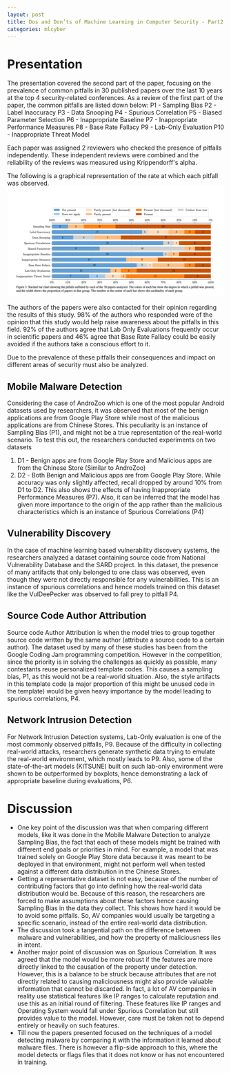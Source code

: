 ```yaml
---
layout: post
title: Dos and Don’ts of Machine Learning in Computer Security - Part2
categories: mlcyber
---
```


# Presentation
The presentation covered the second part of the paper, focusing on the prevalence of common pitfalls in 30 published papers over the last 10 years at the top 4 security-related conferences. As a review of the first part of the paper, the common pitfalls are listed down below:
P1 - Sampling Bias
P2 - Label Inaccuracy
P3 - Data Snooping
P4 - Spurious Correlation
P5 - Biased Parameter Selection
P6 - Inappropriate Baseline
P7 - Inappropriate Performance Measures
P8 - Base Rate Fallacy
P9 - Lab-Only Evaluation
P10 - Inappropriate Threat Model

Each paper was assigned 2 reviewers who checked the presence of pitfalls independently. These independent reviews were combined and the reliability of the reviews was measured using Krippendorff's alpha.

The following is a graphical representation of the rate at which each pitfall was observed.
![PitfallsStatistics.png](/images/mlcyber/b302b67d44e7490982184b3ae7bcb947.png)

The authors of the papers were also contacted for their opinion regarding the results of this study. 98% of the authors who responded were of the opinion that this study would help raise awareness about the pitfalls in this field. 92% of the authors agree that Lab Only Evaluations frequently occur in scientific papers and 46% agree that Base Rate Fallacy could be easily avoided if the authors take a conscious effort to it.

Due to the prevalence of these pitfalls their consequences and impact on different areas of security must also be analyzed. 
## Mobile Malware Detection
Considering the case of AndroZoo which is one of the most popular Android datasets used by researchers, it was observed that most of the benign applications are from Google Play Store while most of the malicious applications are from Chinese Stores. This peculiarity is an instance of Sampling Bias (P1), and might not be a true representation of the real-world scenario. To test this out, the researchers conducted experiments on two datasets
1. D1 - Benign apps are from Google Play Store and Malicious apps are from the Chinese Store (Similar to AndroZoo)
2. D2 - Both Benign and Malicious apps are from Google Play Store. 
While accuracy was only slightly affected, recall dropped by around 10% from D1 to D2. This also shows the effects of having Inappropriate Performance Measures (P7). Also, it can be inferred that the model has given more importance to the origin of the app rather than the malicious characteristics which is an instance of Spurious Correlations (P4)
## Vulnerability Discovery
In the case of machine learning based vulnerability discovery systems, the researchers analyzed a dataset containing source code from National Vulnerability Database and the SARD project. In this dataset, the presence of many artifacts that only belonged to one class was observed, even though they were not directly responsible for any vulnerabilities. This is an instance of spurious correlations and hence models trained on this dataset like the VulDeePecker was observed to fall prey to pitfall P4. 
## Source Code Author Attribution
Source code Author Attribution is when the model tries to group together source code written by the same author (attribute a source code to a certain author). The dataset used by many of these studies has been from the Google Coding Jam programming competition. However in the competition, since the priority is in solving the challenges as quickly as possible, many contestants reuse personalized template codes. This causes a sampling bias, P1,  as this would not be a real-world situation. Also, the style artifacts in this template code (a major proportion of this might be unused code in the template) would be given heavy importance by the model leading to spurious correlations, P4.
## Network Intrusion Detection
For Network Intrusion Detection systems, Lab-Only evaluation is one of the most commonly observed pitfalls, P9. Because of the difficulty in collecting real-world attacks, researchers generate synthetic data trying to emulate the real-world environment, which mostly leads to P9. Also, some of the state-of-the-art models (KITSUNE) built on such lab-only environment were shown to be outperformed by boxplots, hence demonstrating a lack of appropriate baseline during evaluations, P6. 

# Discussion
* One key point of the discussion was that when comparing different models, like it was done in the Mobile Malware Detection to analyze Sampling Bias, the fact that each of these models might be trained with different end goals or priorities in mind. For example, a model that was trained solely on Google Play Store data because it was meant to be deployed in that environment, might not perform well when tested against a different data distribution in the Chinese Stores.
* Getting a representative dataset is not easy, because of the number of contributing factors that go into defining how the real-world data distribution would be. Because of this reason, the researchers are forced to make assumptions about these factors hence causing Sampling Bias in the data they collect. This shows how hard it would be to avoid some pitfalls. So, AV companies would usually be targeting a specific scenario, instead of the entire real-world data distribution.
* The discussion took a tangential path on the difference between malware and vulnerabilities, and how the property of maliciousness lies in intent.
* Another major point of discussion was on Spurious Correlation. It was agreed that the model would be more robust if the features are more directly linked to the causation of the property under detection. However, this is a balance to be struck because attributes that are not directly related to causing maliciousness might also provide valuable information that cannot be discarded. In fact, a lot of AV companies in reality use statistical features like IP ranges to calculate reputation and use this as an initial round of filtering. These features like IP ranges and Operating System would fall under Spurious Correlation but still provides value to the model. However, care must be taken not to depend entirely or heavily on such features.
* Till now the papers presented focused on the techniques of a model detecting malware by comparing it with the information it learned about malware files. There is however a flip-side approach to this, where the model detects or flags files that it does not know or has not encountered in training. 


